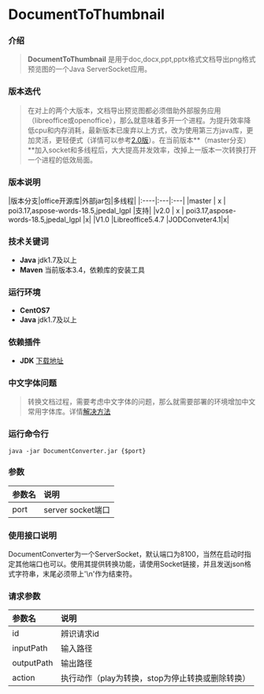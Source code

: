 # DocumentToThumbnail  #

### 介绍 ###
>**DocumentToThumbnail** 是用于doc,docx,ppt,pptx格式文档导出png格式预览图的一个Java ServerSocket应用。

### 版本迭代 ###
>在对上的两个大版本，文档导出预览图都必须借助外部服务应用（libreoffice或openoffice），那么就意味着多开一个进程。为提升效率降低cpu和内存消耗，最新版本已废弃以上方式，改为使用第三方java库，更加灵活，更轻便式（详情可以参考[2.0版](https://github.com/rcjjian/document_to_thumbnail/tree/v2.0 "2.0版本")）。在当前版本**（master分支）**加入socket和多线程后，大大提高并发效率，改掉上一版本一次转换打开一个进程的低效局面。

### 版本说明 ###
|版本分支|office开源库|外部jar包|多线程|
|:----|:---|:---|
|master | x  | poi3.17,aspose-words-18.5,jpedal_lgpl |支持|
|v2.0 | x  | poi3.17,aspose-words-18.5,jpedal_lgpl |x|
|V1.0 |Libreoffice5.4.7  |JODConveter4.1|x|

### 技术关键词 ###
- **Java** jdk1.7及以上
- **Maven** 当前版本3.4，依赖库的安装工具

### 运行环境 ###
- **CentOS7** 
- **Java** jdk1.7及以上

### 依赖插件  ###
- **JDK** [下载地址](http://www.oracle.com/technetwork/java/javase/downloads/index.html "下载地址")

### 中文字体问题 ###
>转换文档过程，需要考虑中文字体的问题，那么就需要部署的环境增加中文常用字体库。详情[解决方法](https://blog.csdn.net/wlwlwlwl015/article/details/51482065 "解决方法")

### 运行命令行 ###
    java -jar DocumentConverter.jar {$port}
    
### 参数 ###
|参数名|说明|
|:----|:---|
|port |server socket端口 |

### 使用接口说明 ###
DocumentConverter为一个ServerSocket，默认端口为8100，当然在启动时指定其他端口也可以。使用其提供转换功能，请使用Socket链接，并且发送json格式字符串，末尾必须带上'\n'作为结束符。

### 请求参数 ###
|参数名|说明|
|:----|:---|
|id |辨识请求id|
|inputPath | 输入路径 |
|outputPath | 输出路径 |
|action | 执行动作（play为转换，stop为停止转换或删除转换） |